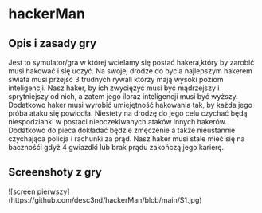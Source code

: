 # hackerMan
<h2> Opis i zasady gry</h2>
Jest to symulator/gra w której wcielamy się postać hakera,który by zarobić musi hakować i się uczyć. 
Na swojej drodze do bycia najlepszym hakerem świata musi przejść 3 trudnych rywali którzy mają wysoki poziom inteligencji. 
Nasz haker, by ich zwyciężyć  musi być mądrzejszy i sprytniejszy od nich, a zatem jego iloraz inteligencji musi być wyższy. Dodatkowo haker musi wyrobić umiejętność hakowania tak, by każda jego próba ataku się powiodła.
Niestety na drodzę do jego celu czychać będą niespodzianki w postaci nieoczekiwanych ataków innych hakerów. Dodatkowo do pieca dokładać będzie zmęczenie a także nieustannie czychająca policja i rachunki za prąd. Nasz haker musi stale mieć się na bacznośći gdyż 4 gwiazdki lub brak prądu zakończą jego karierę.
<h2>Screenshoty z gry</h2>
![screen pierwszy](https://github.com/desc3nd/hackerMan/blob/main/S1.jpg)
